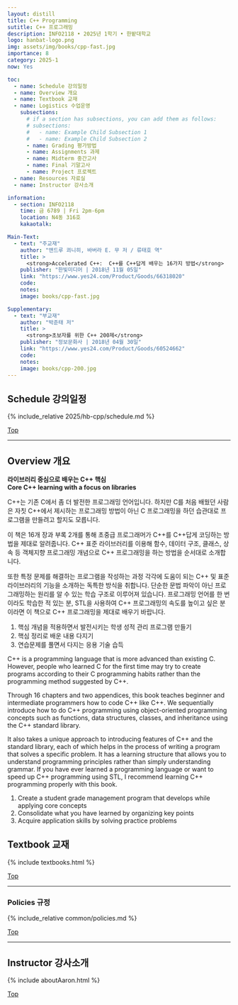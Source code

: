 ```yaml
---
layout: distill
title: C++ Programming
sutitle: C++ 프로그래밍
description: INFO2118 • 2025년 1학기 • 한밭대학교
logo: hanbat-logo.png
img: assets/img/books/cpp-fast.jpg
importance: 8
category: 2025-1
now: Yes

toc:
  - name: Schedule 강의일정
  - name: Overview 개요
  - name: Textbook 교재
  - name: Logistics 수업운영
    subsections:
      # if a section has subsections, you can add them as follows:
      # subsections:
      #   - name: Example Child Subsection 1
      #   - name: Example Child Subsection 2
      - name: Grading 평가방법
      - name: Assignments 과제
      - name: Midterm 중간고사
      - name: Final 기말고사
      - name: Project 프로젝트
  - name: Resources 자료실
  - name: Instructor 강사소개

information:
  - section: INFO2118
    time: 금 6789 | Fri 2pm-6pm
    location: N4동 316호
    kakaotalk:

Main-Text:
  - text: "주교재"
    author: "앤드루 쾨니히, 바버라 E. 무 저 / 류태호 역"
    title: >
      <strong>Accelerated C++:  C++를 C++답게 배우는 16가지 방법</strong>
    publisher: "한빛미디어 | 2018년 11월 05일"
    link: "https://www.yes24.com/Product/Goods/66318020"
    code:
    notes:
    image: books/cpp-fast.jpg

Supplementary:
  - text: "부교재"
    author: "박준태 저"
    title: >
      <strong>초보자를 위한 C++ 200제</strong>
    publisher: "정보문화사 | 2018년 04월 30일"
    link: "https://www.yes24.com/Product/Goods/60524662"
    code:
    notes:
    image: books/cpp-200.jpg
---
```


## Schedule 강의일정

{% include_relative 2025/hb-cpp/schedule.md %}

<a class="btncv" href="#">Top</a>

---

## Overview 개요

<strong>라이브러리 중심으로 배우는 C++ 핵심<br>
Core C++ learning with a focus on libraries</strong>

C++는 기존 C에서 좀 더 발전한 프로그래밍 언어입니다. 하지만 C를 처음 배웠던 사람은 자칫 C++에서 제시하는 프로그래밍 방법이 아닌 C 프로그래밍을 하던 습관대로 프로그램을 만들려고 할지도 모릅니다.

이 책은 16개 장과 부록 2개를 통해 초중급 프로그래머가 C++를 C++답게 코딩하는 방법을 제대로 알려줍니다. C++ 표준 라이브러리를 이용해 함수, 데이터 구조, 클래스, 상속 등 객체지향 프로그래밍 개념으로 C++ 프로그래밍을 하는 방법을 순서대로 소개합니다.

또한 특정 문제를 해결하는 프로그램을 작성하는 과정 각각에 도움이 되는 C++ 및 표준 라이브러리의 기능을 소개하는 독특한 방식을 취합니다. 단순한 문법 파악이 아닌 프로그래밍하는 원리를 알 수 있는 학습 구조로 이루어져 있습니다. 프로그래밍 언어를 한 번이라도 학습한 적 있는 분, STL을 사용하여 C++ 프로그래밍의 속도를 높이고 싶은 분이라면 이 책으로 C++ 프로그래밍을 제대로 배우기 바랍니다.

1. 핵심 개념을 적용하면서 발전시키는 학생 성적 관리 프로그램 만들기
2. 핵심 정리로 배운 내용 다지기
3. 연습문제를 풀면서 다지는 응용 기술 습득

C++ is a programming language that is more advanced than existing C. However, people who learned C for the first time may try to create programs according to their C programming habits rather than the programming method suggested by C++.

Through 16 chapters and two appendices, this book teaches beginner and intermediate programmers how to code C++ like C++. We sequentially introduce how to do C++ programming using object-oriented programming concepts such as functions, data structures, classes, and inheritance using the C++ standard library.

It also takes a unique approach to introducing features of C++ and the standard library, each of which helps in the process of writing a program that solves a specific problem. It has a learning structure that allows you to understand programming principles rather than simply understanding grammar. If you have ever learned a programming language or want to speed up C++ programming using STL, I recommend learning C++ programming properly with this book.

1. Create a student grade management program that develops while applying core concepts
2. Consolidate what you have learned by organizing key points
3. Acquire application skills by solving practice problems

## Textbook 교재

{% include textbooks.html %}

<a class="btncv" href="#">Top</a>

---

### Policies 규정

{% include_relative common/policies.md %}

<a class="btncv" href="#">Top</a>

---

## Instructor 강사소개

{% include aboutAaron.html %}

<a class="btncv" href="#">Top</a>
